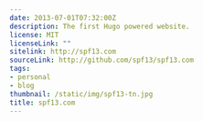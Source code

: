 ```yaml
---
date: 2013-07-01T07:32:00Z
description: The first Hugo powered website.
license: MIT
licenseLink: ""
sitelink: http://spf13.com
sourceLink: http://github.com/spf13/spf13.com
tags:
- personal
- blog
thumbnail: /static/img/spf13-tn.jpg
title: spf13.com
---
```


